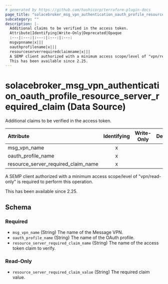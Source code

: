 ```yaml
---
# generated by https://github.com/hashicorp/terraform-plugin-docs
page_title: "solacebroker_msg_vpn_authentication_oauth_profile_resource_server_required_claim Data Source - solacebroker"
subcategory: ""
description: |-
  Additional claims to be verified in the access token.
  Attribute|Identifying|Write-Only|Deprecated|Opaque
  :---|:---:|:---:|:---:|:---:
  msgvpnname|x|||
  oauthprofilename|x|||
  resourceserverrequiredclaimname|x|||
  A SEMP client authorized with a minimum access scope/level of "vpn/read-only" is required to perform this operation.
  This has been available since 2.25.
---
```


# solacebroker_msg_vpn_authentication_oauth_profile_resource_server_required_claim (Data Source)

Additional claims to be verified in the access token.


Attribute|Identifying|Write-Only|Deprecated|Opaque
:---|:---:|:---:|:---:|:---:
msg_vpn_name|x|||
oauth_profile_name|x|||
resource_server_required_claim_name|x|||



A SEMP client authorized with a minimum access scope/level of "vpn/read-only" is required to perform this operation.

This has been available since 2.25.



<!-- schema generated by tfplugindocs -->
## Schema

### Required

- `msg_vpn_name` (String) The name of the Message VPN.
- `oauth_profile_name` (String) The name of the OAuth profile.
- `resource_server_required_claim_name` (String) The name of the access token claim to verify.

### Read-Only

- `resource_server_required_claim_value` (String) The required claim value.


